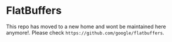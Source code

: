 # FlatBuffers

This repo has moved to a new home and wont be maintained here anymore!. Please check `https://github.com/google/flatbuffers`.
